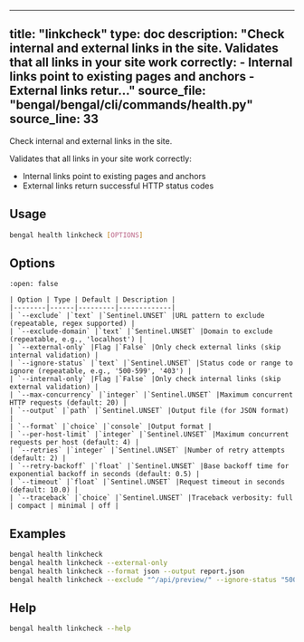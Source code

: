 
---
title: "linkcheck"
type: doc
description: "Check internal and external links in the site.  Validates that all links in your site work correctly: - Internal links point to existing pages and anchors - External links retur..."
source_file: "bengal/bengal/cli/commands/health.py"
source_line: 33
---

Check internal and external links in the site.

Validates that all links in your site work correctly:
- Internal links point to existing pages and anchors
- External links return successful HTTP status codes


## Usage

```bash
bengal health linkcheck [OPTIONS]
```


## Options

````{dropdown} Options (13 total)
:open: false

| Option | Type | Default | Description |
|--------|------|---------|-------------|
| `--exclude` |`text` |`Sentinel.UNSET` |URL pattern to exclude (repeatable, regex supported) |
| `--exclude-domain` |`text` |`Sentinel.UNSET` |Domain to exclude (repeatable, e.g., 'localhost') |
| `--external-only` |Flag |`False` |Only check external links (skip internal validation) |
| `--ignore-status` |`text` |`Sentinel.UNSET` |Status code or range to ignore (repeatable, e.g., '500-599', '403') |
| `--internal-only` |Flag |`False` |Only check internal links (skip external validation) |
| `--max-concurrency` |`integer` |`Sentinel.UNSET` |Maximum concurrent HTTP requests (default: 20) |
| `--output` |`path` |`Sentinel.UNSET` |Output file (for JSON format) |
| `--format` |`choice` |`console` |Output format |
| `--per-host-limit` |`integer` |`Sentinel.UNSET` |Maximum concurrent requests per host (default: 4) |
| `--retries` |`integer` |`Sentinel.UNSET` |Number of retry attempts (default: 2) |
| `--retry-backoff` |`float` |`Sentinel.UNSET` |Base backoff time for exponential backoff in seconds (default: 0.5) |
| `--timeout` |`float` |`Sentinel.UNSET` |Request timeout in seconds (default: 10.0) |
| `--traceback` |`choice` |`Sentinel.UNSET` |Traceback verbosity: full | compact | minimal | off |

````


## Examples

```bash
bengal health linkcheck
bengal health linkcheck --external-only
bengal health linkcheck --format json --output report.json
bengal health linkcheck --exclude "^/api/preview/" --ignore-status "500-599"
```



## Help

```bash
bengal health linkcheck --help
```
